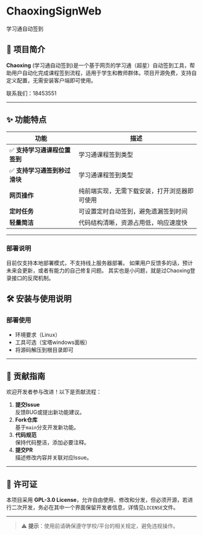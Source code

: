 # ChaoxingSignWeb
学习通自动签到

## 📌 项目简介
**Chaoxing** (学习通自动签到)是一个基于网页的学习通（超星）自动签到工具，帮助用户自动化完成课程签到流程，适用于学生和教师群体。项目开源免费，支持自定义配置，无需安装客户端即可使用。

联系我们：18453551

---

## ✨ 功能特点
| 功能 | 描述 |
|------|------|
| ✅ **支持学习通课程位置签到** | 学习通课程签到类型 |
| ✅ **支持学习通签到秒过滑块** | 学习通课程签到类型 |
| **网页操作** | 纯前端实现，无需下载安装，打开浏览器即可使用 |
| **定时任务** | 可设置定时自动签到，避免遗漏签到时间 |
| **轻量简洁** | 代码结构清晰，资源占用低，响应速度快 |

---
### 部署说明
目前仅支持本地部署模式，不支持线上服务器部署。
如果用户反馈多的话，预计未来会更新，或者有能力的自己修复问题。
其实也是小问题，就是过Chaoxing登录接口的反爬机制。

## 🛠️ 安装与使用说明

### 部署使用

- 环境要求（Linux）
- 工具可选（宝塔windows面板）
- 将源码解压到根目录即可

---

## 🤝 贡献指南
欢迎开发者参与改进！以下是贡献流程：

1. **提交Issue**  
   反馈BUG或提出新功能建议。
2. **Fork仓库**  
   基于`main`分支开发新功能。
3. **代码规范**  
   保持代码整洁，添加必要注释。
4. **提交PR**  
   描述修改内容并关联对应Issue。

---

## 📜 许可证
本项目采用 **GPL-3.0 License**，允许自由使用、修改和分发，但必须开源，若进行二次开发，务必在其中一个界面保留开发者信息，详情见`LICENSE`文件。

---

> ⚠️ **提示**：使用前请确保遵守学校/平台的相关规定，避免违规操作。
